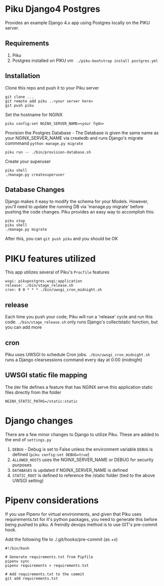 # Piku Django4 Postgres

Provides an example Django 4.x app using Postgres locally on the PIKU server.

## Requirements
1. Piku
2. Postgres installed on PIKU vm
    ``` ./piku-bootstrap install postgres.yml```

## Installation
Clone this repo and push it to your Piku server
```
git clone ...
git remote add piku ..<your server here>    
git push piku
```
Set the hostname for NGINX
```
piku config:set NGINX_SERVER_NAME=<your fqdn>
```
Provision the Postgres Database - The Database is given the same name as your NGINX_SERVER_NAME via createdb and runs Django's migrate commmand ```python manage.py migrate```
```
piku run -- ./bin/provision-database.sh
```

Create your superuser
```
piku shell
./manage.py createsuperuser
```

## Database Changes
Django makes it easy to modify the schema for your Models.  However, you'll need to update the running DB via 'manage.py migrate' before pushing the code changes.  Piku provides an easy way to accomplish this:

```
piku stop
piku shell 
./manage.py migrate
```
After this, you can ```git push piku``` and you should be OK  

# PIKU features utilized
This app utilizes several of Piku's ```Procfile``` features
```
wsgi: pikupostgres.wsgi:application
release: ./bin/stage_release.sh
cron: 0 0 * * * ./bin/uwsgi_cron_midnight.sh
```

## release
Each time you push your code, Piku will run a 'release' cycle and run this code.  ```./bin/stage_release.sh``` only runs Django's collectstatic function, but you can add more

## cron
Piku uses UWSGI to schedule Cron jobs.  ```./bin/uwsgi_cron_midnight.sh``` runs a Django clearsessions command every day at 0:00 (midnight)

## UWSGI static file mapping
The ```ENV``` file defines a feature that has NGINX serve this application static files directly from the folder
```
NGINX_STATIC_PATHS=/static:static
```
# Django changes
There are a few minor changes to Django to utilize Piku.  These are added to the end of ```settings.py```
1. ```DEBUG``` - Debug is set to False unless the environment variable ```DEBUG``` is defined (```piku config:set DEBUG=true```)
2. ```ALLOWED_HOSTS```  uses the NGINX_SERVER_NAME or DEBUG for security purposes
3. ```DATABASES``` is updated if NGINX_SERVER_NAME is defined
4. ```STATIC_ROOT``` is defined to reference the /static folder (tied to the above UWSGI setting)


# Pipenv considerations
If you use Pipenv for virtual environments, and given that Piku uses requirements.txt for it's python packages, you need to generate this before being pushed to piku.  A freindly devops method is to use GIT's pre-commit hook.

Add the following file to ./.git/hooks/pre-commit (as +x)
```
#!/bin/bash

# Generate requirements.txt from Pipfile
pipenv sync
pipenv requirements > requirements.txt

# Add requirements.txt to the commit
git add requirements.txt
```
